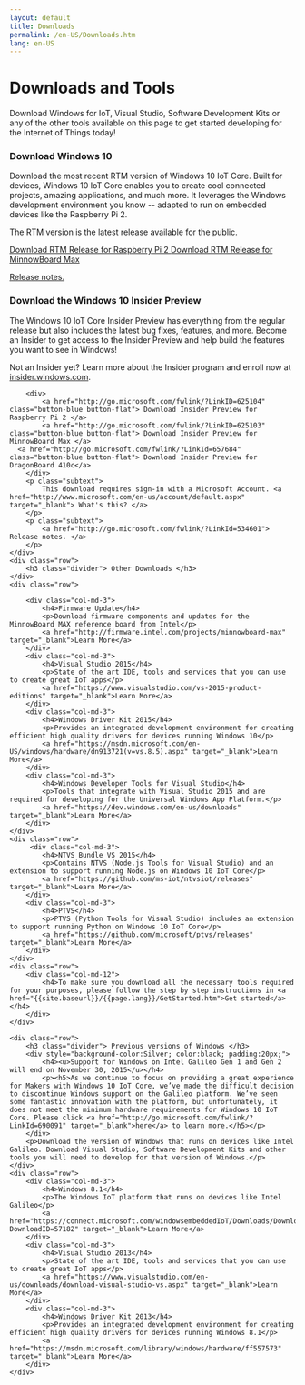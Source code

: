 ```yaml
---
layout: default
title: Downloads
permalink: /en-US/Downloads.htm
lang: en-US
---
```


<div class="row section-heading">
    <div class="col-md-6">
        <h1>Downloads and Tools</h1>
        <p>Download Windows for IoT, Visual Studio, Software Development Kits or any of the other tools available on this page to get started developing for the Internet of Things today!</p>
    </div>
    <div class="col-md-6">
        <div class="downloads-image"></div>
    </div>
</div>
<div class="col-md-12">
	<div class="col-md-6 ">
		<h3 class="divider">Download Windows 10</h3>
		<div class="preview">
			<p> 
				Download the most recent RTM version of Windows 10 IoT Core. Built for devices, Windows 10 IoT Core enables you to create cool connected projects, amazing applications, and much more. It leverages the Windows development environment you know -- adapted to run on embedded devices like the Raspberry Pi 2. 
			</p>
			<p> 
				The RTM version is the latest release available for the public.
			</p>
		</div>
		<div>		
			<a href="http://go.microsoft.com/fwlink/?LinkId=619755" class="button-blue button-flat"> Download RTM Release for Raspberry Pi 2 </a>
			<a href="http://go.microsoft.com/fwlink/?LinkId=619756" class="button-blue button-flat"> Download RTM Release for MinnowBoard Max </a>
		</div>
		<p class="subtext">
			<a href="{{site.baseurl}}/{{page.lang}}/win10/ReleaseNotesRTM.htm"> Release notes. </a>
		</p>
	</div>
	<div class="col-md-6">
		<h3 class="divider">Download the Windows 10 Insider Preview</h3>
		<div class="preview">
			<p> 
				The Windows 10 IoT Core Insider Preview has everything from the regular release but also includes the latest bug fixes, features, and more. Become an Insider to get access to the Insider Preview and help build the features you want to see in Windows!
			</p>
			<p> 
				Not an Insider yet? Learn more about the Insider program and enroll now at <a href="http://insider.windows.com">insider.windows.com</a>.
			</p>
		</div>
		
		<div>		
			<a href="http://go.microsoft.com/fwlink/?LinkID=625104" class="button-blue button-flat"> Download Insider Preview for Raspberry Pi 2 </a>
			<a href="http://go.microsoft.com/fwlink/?LinkID=625103" class="button-blue button-flat"> Download Insider Preview for MinnowBoard Max </a>
      <a href="http://go.microsoft.com/fwlink/?LinkId=657684" class="button-blue button-flat"> Download Insider Preview for DragonBoard 410c</a>
		</div>
		<p class="subtext">
			This download requires sign-in with a Microsoft Account. <a href="http://www.microsoft.com/en-us/account/default.aspx" target="_blank"> What's this? </a> 
		</p>
		<p class="subtext">
			<a href="http://go.microsoft.com/fwlink/?LinkId=534601"> Release notes. </a>
		</p>
	</div>
	<div class="row">
		<h3 class="divider"> Other Downloads </h3>
	</div>
	<div class="row">
		
		<div class="col-md-3">
			<h4>Firmware Update</h4>
			<p>Download firmware components and updates for the MinnowBoard MAX reference board from Intel</p>
			<a href="http://firmware.intel.com/projects/minnowboard-max" target="_blank">Learn More</a>
		</div>
		<div class="col-md-3">
			<h4>Visual Studio 2015</h4>
			<p>State of the art IDE, tools and services that you can use to create great IoT apps</p>
			<a href="https://www.visualstudio.com/vs-2015-product-editions" target="_blank">Learn More</a>
		</div>
		<div class="col-md-3">
			<h4>Windows Driver Kit 2015</h4>
			<p>Provides an integrated development environment for creating efficient high quality drivers for devices running Windows 10</p>
			<a href="https://msdn.microsoft.com/en-US/windows/hardware/dn913721(v=vs.8.5).aspx" target="_blank">Learn More</a>
		</div>
		<div class="col-md-3">
			<h4>Windows Developer Tools for Visual Studio</h4>
			<p>Tools that integrate with Visual Studio 2015 and are required for developing for the Universal Windows App Platform.</p>
			<a href="https://dev.windows.com/en-us/downloads" target="_blank">Learn More</a>
		</div>
	</div>
	<div class="row">
		 <div class="col-md-3">
			<h4>NTVS Bundle VS 2015</h4>
			<p>Contains NTVS (Node.js Tools for Visual Studio) and an extension to support running Node.js on Windows 10 IoT Core</p>
			<a href="https://github.com/ms-iot/ntvsiot/releases" target="_blank">Learn More</a>
		</div>
		<div class="col-md-3">
			<h4>PTVS</h4>
			<p>PTVS (Python Tools for Visual Studio) includes an extension to support running Python on Windows 10 IoT Core</p>
			<a href="https://github.com/microsoft/ptvs/releases" target="_blank">Learn More</a>
		</div>
	</div>
	<div class="row">
		<div class="col-md-12">
			<h4>To make sure you download all the necessary tools required for your purposes, please follow the step by step instructions in <a href="{{site.baseurl}}/{{page.lang}}/GetStarted.htm">Get started</a></h4>
		</div>
	</div>
	
	<div class="row">
		<h3 class="divider"> Previous versions of Windows </h3>
		<div style="background-color:Silver; color:black; padding:20px;">
			<h4><u>Support for Windows on Intel Galileo Gen 1 and Gen 2 will end on November 30, 2015</u></h4>
			<p><h5>As we continue to focus on providing a great experience for Makers with Windows 10 IoT Core, we’ve made the difficult decision to discontinue Windows support on the Galileo platform. We’ve seen some fantastic innovation with the platform, but unfortunately, it does not meet the minimum hardware requirements for Windows 10 IoT Core. Please click <a href="http://go.microsoft.com/fwlink/?LinkId=690091" target="_blank">here</a> to learn more.</h5></p>
		</div>		
		<p>Download the version of Windows that runs on devices like Intel Galileo. Download Visual Studio, Software Development Kits and other tools you will need to develop for that version of Windows.</p>
	</div>
	<div class="row">
		<div class="col-md-3">
			<h4>Windows 8.1</h4>
			<p>The Windows IoT platform that runs on devices like Intel Galileo</p>
			<a href="https://connect.microsoft.com/windowsembeddedIoT/Downloads/DownloadDetails.aspx?DownloadID=57182" target="_blank">Learn More</a>
		</div>
		<div class="col-md-3">
			<h4>Visual Studio 2013</h4>
			<p>State of the art IDE, tools and services that you can use to create great IoT apps</p>
			<a href="https://www.visualstudio.com/en-us/downloads/download-visual-studio-vs.aspx" target="_blank">Learn More</a>
		</div>
		<div class="col-md-3">
			<h4>Windows Driver Kit 2013</h4>
			<p>Provides an integrated development environment for creating efficient high quality drivers for devices running Windows 8.1</p>
			<a href="https://msdn.microsoft.com/library/windows/hardware/ff557573" target="_blank">Learn More</a>
		</div>
	</div>
</div>


